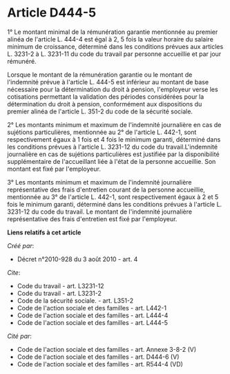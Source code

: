 # Article D444-5

1° Le montant minimal de la rémunération garantie mentionnée au premier alinéa de l'article L. 444-4 est égal à 2, 5 fois la
valeur horaire du salaire minimum de croissance, déterminé dans les conditions prévues aux articles L. 3231-2 à L. 3231-11 du
code du travail par personne accueillie et par jour rémunéré. 

Lorsque le montant de la rémunération garantie ou le montant de l'indemnité prévue à l'article L. 444-5 est inférieur au
montant de base nécessaire pour la détermination du droit à pension, l'employeur verse les cotisations permettant la
validation des périodes considérées pour la détermination du droit à pension, conformément aux dispositions du premier alinéa
de l'article L. 351-2 du code de la sécurité sociale. 

2° Les montants minimum et maximum de l'indemnité journalière en cas de sujétions particulières, mentionnée au 2° de
l'article L. 442-1, sont respectivement égaux à 1 fois et 4 fois le minimum garanti, déterminé dans les conditions prévues à
l'article L. 3231-12 du code du travail.L'indemnité journalière en cas de sujétions particulières est justifiée par la
disponibilité supplémentaire de l'accueillant liée à l'état de la personne accueillie. Son montant est fixé par l'employeur. 

3° Les montants minimum et maximum de l'indemnité journalière représentative des frais d'entretien courant de la personne
accueillie, mentionnée au 3° de l'article L. 442-1, sont respectivement égaux à 2 et 5 fois le minimum garanti, déterminé
dans les conditions prévues à l'article L. 3231-12 du code du travail. Le montant de l'indemnité journalière représentative
des frais d'entretien est fixé par l'employeur.

**Liens relatifs à cet article**

_Créé par_:

  - Décret n°2010-928 du 3 août 2010 - art. 4

_Cite_:

  - Code du travail - art. L3231-12
  - Code du travail - art. L3231-2
  - Code de la sécurité sociale. - art. L351-2
  - Code de l'action sociale et des familles - art. L442-1
  - Code de l'action sociale et des familles - art. L444-4
  - Code de l'action sociale et des familles - art. L444-5

_Cité par_:

  - Code de l'action sociale et des familles - art. Annexe 3-8-2 (V)
  - Code de l'action sociale et des familles - art. D444-6 (V)
  - Code de l'action sociale et des familles - art. R544-4 (VD)
